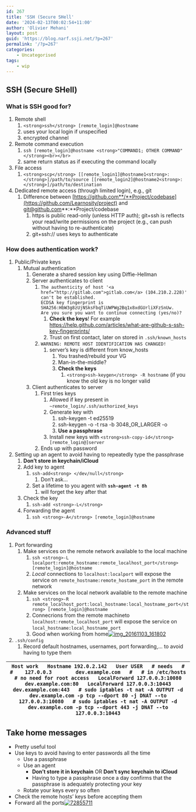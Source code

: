 ```yaml
---
id: 267
title: 'SSH (Secure SHell'
date: '2024-02-13T00:02:54+11:00'
author: 'Olivier Mehani'
layout: post
guid: 'https://blog.narf.ssji.net/?p=267'
permalink: '/?p=267'
categories:
    - Uncategorised
tags:
    - wip
---
```


## SSH (Secure SHell)

### What is SSH good for?

1. Remote shell 
    1. `<strong>ssh</strong> [remote_login]@hostname`
    2. uses your local login if unspecified
    3. encrypted channel
2. Remote command execution 
    1. `ssh [remote_login]@hostname <strong>"COMMAND1; OTHER COMMAND"</strong><br></br>`
    2. same return status as if executing the command locally
3. File access 
    1. `<strong>scp</strong> [[remote_login1]@hostname1<strong>:</strong>]/path/to/source [[remote_login2]@hostname2<strong>:</strong>]/path/to/destination`
4. Dedicated remote access (through limited login), e.g., git 
    1. Difference between [https://github.com**/**Project/codebase](https://github.com/Learnosity/project) and git@github.com**:**Project/codebase 
        1. https is public read-only (unless HTTP auth); git+ssh is reflects your read/write permissions on the project (e.g., can push without having to re-authenticate)
        2. git+ssh:// uses keys to authenticate

### How does authentication work?

1. Public/Private keys 
    1. Mutual authentication 
        1. Generate a shared session key using Diffie-Hellman
        2. Server authenticates to client 
            1. `The authenticity of host '<a href="http://gitlab.com">gitlab.com</a> (104.210.2.228)' can't be established.`  
                `ECDSA key fingerprint is SHA256:HbW3g8zUjNSksFbqTiUWPWg2Bq1x8xdGUrliXFzSnUw.`  
                `Are you sure you want to continue connecting (yes/no)?`
                1. **Check the keys**! For example <https://help.github.com/articles/what-are-github-s-ssh-key-fingerprints/>
                2. Trust on first contact, later on stored in `.ssh/known_hosts`
            2. `WARNING: REMOTE HOST IDENTIFICATION HAS CHANGED!`
                1. server’s key is different from know\_hosts 
                    1. You trashed/rebuild your VG
                    2. Man-in-the-middle?
                    3. **Check the keys**
                        1. `<strong>ssh-keygen</strong> -R hostname` (if you know the old key is no longer valid
        3. Client authenticates to server 
            1. First tries keys 
                1. Allowed if key present in `~remote_login/.ssh/authorized_keys`
                2. Generate key with 
                    1. ssh-keygen -t ed25519
                    2. ssh-keygen -o -t rsa -b 3048\_OR\_LARGER -o
                    3. **Use a passphrase**
                3. Install new keys with `<strong>ssh-copy-id</strong> [remote_login@]server`
            2. Ends up with password
2. Setting up an agent to avoid having to repeatedly type the passphrase 
    1. **Don’t store in keychain/iCloud**
    2. Add key to agent 
        1. `ssh-add<strong> </dev/null</strong>`
            1. Don’t ask…
        2. Set a lifetime to you agent with **`ssh-agent -t 8h`**
            1. will forget the key after that
    3. Check the key 
        1. `ssh-add <strong>-L</strong>`
    4. Forwarding the agent 
        1. `ssh <strong>-A</strong> [remote_login]@hostname`

### Advanced stuff

1. Port forwarding 
    1. Make services on the remote network available to the local machine 
        1. `ssh <strong>-L localport:remote_hostname:remote_localhost_port</strong> [remote_login]@hostname`
        2. *Local* connections to `localhost:localport` will expose the service on `remote_hostname:remote_hostame_port` in the remote network
    2. Make services on the local network available to the remote machine 
        1. `ssh <strong>-R remote_localhost_port:local_hostname:local_hostname_port</strong> [remote_login]@hostname`
        2. Connecrions from the remote machineto `localhost:remote_localhost_port` will expose the service on `local_hostname:local_hostname_port`
        3. Good when working from home[![img_20161103_161802](http://narf.jencuthbert.com/wp-content/uploads/sites/3/2016/11/IMG_20161103_161802-300x152.jpg)](http://narf.jencuthbert.com/wp-content/uploads/sites/3/2016/11/IMG_20161103_161802.jpg)
2. `.ssh/config`
    1. Record default hostnames, usernames, port forwarding,… to avoid having to type them

| ``` Host work   Hostname 192.0.2.142   User USER   # needs   #   #    127.0.0.3        dev.example.com   #   # in /etc/hosts   # no need for root access   LocalForward 127.0.0.3:10080 dev.example.com:80   LocalForward 127.0.0.3:10443 dev.example.com:443   # sudo iptables -t nat -A OUTPUT -d dev.example.com -p tcp --dport 80 -j DNAT --to 127.0.0.3:10080   # sudo iptables -t nat -A OUTPUT -d dev.example.com -p tcp --dport 443 -j DNAT --to 127.0.0.3:10443 ``` |
|---|

## Take home messages

- Pretty useful tool
- Use keys to avoid having to enter passwords all the time 
    - Use a passphrase
    - Use an agent 
        - **Don’t store it in keychain** OR **Don’t sync keychain to iCloud**
        - Having to type a passphrase once a day confirms that the passphrase is adequately protecting your key
    - Rotate your keys every so often
- Check the remote hosts’ keys before accepting them
- Forward all the ports[![72855711](http://narf.jencuthbert.com/wp-content/uploads/sites/3/2016/11/72855711-300x225.jpg)](http://narf.jencuthbert.com/wp-content/uploads/sites/3/2016/11/72855711.jpg)